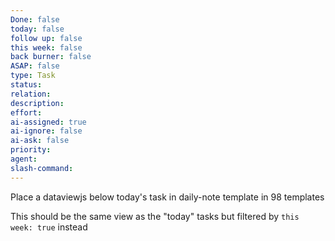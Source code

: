 ```yaml
---
Done: false
today: false
follow up: false
this week: false
back burner: false
ASAP: false
type: Task
status:
relation:
description:
effort:
ai-assigned: true
ai-ignore: false
ai-ask: false
priority:
agent:
slash-command:
---
```

Place a dataviewjs below today's task in daily-note template in 98 templates

This should be the same view as the "today" tasks but filtered by `this week: true` instead
